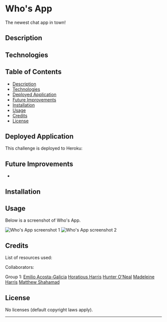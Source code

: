# Who's App
The newest chat app in town!

## Description



## Technologies



## Table of Contents

- [Description](#description)
- [Technologies](#Technologies)
- [Deployed Application](#deployed-application)
- [Future Improvements](#future-improvements)
- [Installation](#installation)
- [Usage](#usage)
- [Credits](#credits)
- [License](#license)


## Deployed Application

This challenge is deployed to Heroku:

## Future Improvements

* 

## Installation

## Usage

Below is a screenshot of Who's App.

![Who's App screenshot 1]()
![Who's App screenshot 2]()

## Credits

List of resources used:


Collaborators:

Group 1:
 [Emilio Acosta-Galicia](https://github.com/EmilioAcostaG)
 [Horatious Harris](https://github.com/geekcoldhand)
 [Hunter O'Neal](https://github.com/HellaHunter)
 [Madeleine Harris](https://github.com/miss-mad)
 [Matthew Shahamad](https://github.com/MatthewShahamad)

## License

No licenses (default copyright laws apply).

---
